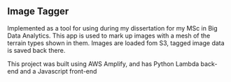 ## Image Tagger

Implemented as a tool for using during my dissertation for my MSc in Big Data Analytics. This app is used to mark up images with a mesh of the terrain types shown in them. Images are loaded fom S3, tagged image data is saved back there.

This project was built using AWS Amplify, and has Python Lambda back-end and a Javascript front-end
